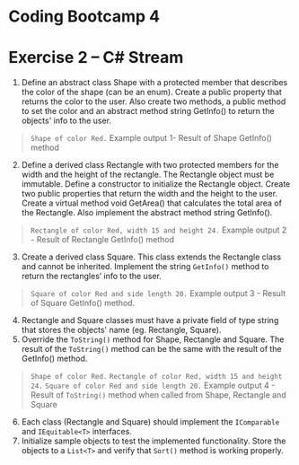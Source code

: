 # Coding Bootcamp 4
# Exercise 2 – C# Stream
1.	Define an abstract class Shape with a protected member that describes the color of the shape (can be an enum). Create a public property that returns the color to the user. Also create two methods, a public method to set the color and an abstract method string GetInfo() to return the objects' info to the user.
> `Shape of color Red.`
> Example output 1- Result of Shape GetInfo() method
2.	Define a derived class Rectangle with two protected members for the width and the height of the rectangle. The Rectangle object must be immutable. Define a constructor to initialize the Rectangle object. Create two public properties that return the width and the height to the user. Create a virtual method void GetArea() that calculates the total area of the Rectangle. Also implement the abstract method string GetInfo().
> `Rectangle of color Red, width 15 and height 24.`
> Example output 2 - Result of Rectangle GetInfo() method
3.	Create a derived class Square. This class extends the Rectangle class and cannot be inherited. Implement the string `GetInfo()` method to return the rectangles’ info to the user.
> `Square of color Red and side length 20.`
> Example output 3 - Result of Square GetInfo() method.
4.	Rectangle and Square classes must have a private field of type string that stores the objects' name (eg. Rectangle, Square).
 
5.	Override the `ToString()` method for Shape, Rectangle and Square. The result of the `ToString()` method can be the same with the result of the GetInfo() method.
> `Shape of color Red.`
> `Rectangle of color Red, width 15 and height 24.`
> `Square of color Red and side length 20.`
> Example output 4 - Result of `ToString()` method when called from Shape, Rectangle and Square
6.	Each class (Rectangle and Square) should implement the `IComparable` and `IEquitable<T>` interfaces.
7.	Initialize sample objects to test the implemented functionality.  Store the objects to a `List<T>` and verify that `Sort()` method is working properly.
